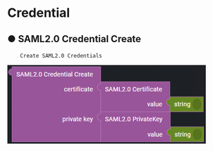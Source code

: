 # Credential

## ● SAML2.0 Credential Create

        Create SAML2.0 Credentials

![](../../../../../img/assets/image%20%28267%29.png)
